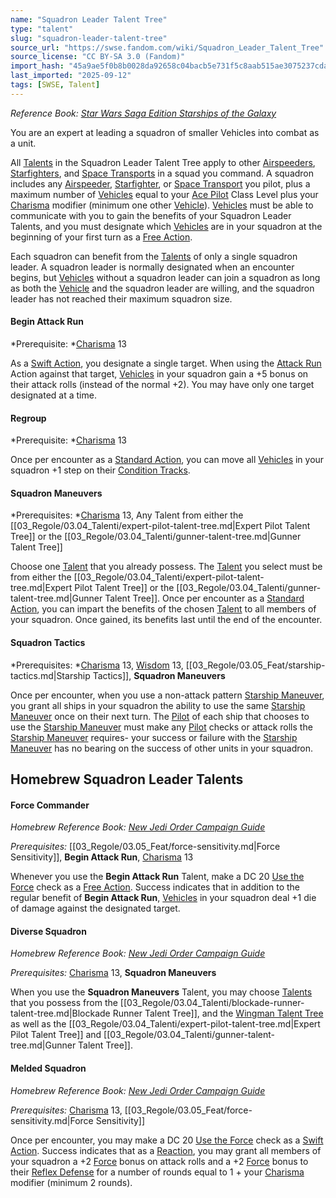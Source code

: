 ```yaml
---
name: "Squadron Leader Talent Tree"
type: "talent"
slug: "squadron-leader-talent-tree"
source_url: "https://swse.fandom.com/wiki/Squadron_Leader_Talent_Tree"
source_license: "CC BY-SA 3.0 (Fandom)"
import_hash: "45a9ae5f0b8b0028da92658c04bacb5e731f5c8aab515ae3075237cda10d3a25"
last_imported: "2025-09-12"
tags: [SWSE, Talent]
---
```

*Reference Book:* *[Star Wars Saga Edition Starships of the Galaxy](https://swse.fandom.com/wiki/Star_Wars_Saga_Edition_Starships_of_the_Galaxy)*

You are an expert at leading a squadron of smaller Vehicles into combat as a unit.

All [Talents](https://swse.fandom.com/wiki/Talents) in the Squadron Leader Talent Tree apply to other [Airspeeders](https://swse.fandom.com/wiki/Airspeeders), [Starfighters](https://swse.fandom.com/wiki/Starfighters), and [Space Transports](https://swse.fandom.com/wiki/Space_Transports) in a squad you command. A squadron includes any [Airspeeder](https://swse.fandom.com/wiki/Airspeeder), [Starfighter](https://swse.fandom.com/wiki/Starfighter), or [Space Transport](https://swse.fandom.com/wiki/Space_Transport) you pilot, plus a maximum number of [Vehicles](https://swse.fandom.com/wiki/Vehicles) equal to your [Ace Pilot](https://swse.fandom.com/wiki/Ace_Pilot) Class Level plus your [Charisma](https://swse.fandom.com/wiki/Charisma) modifier (minimum one other [Vehicle](https://swse.fandom.com/wiki/Vehicle)). [Vehicles](https://swse.fandom.com/wiki/Vehicles) must be able to communicate with you to gain the benefits of your Squadron Leader Talents, and you must designate which [Vehicles](https://swse.fandom.com/wiki/Vehicles) are in your squadron at the beginning of your first turn as a [Free Action](https://swse.fandom.com/wiki/Free_Action).

Each squadron can benefit from the [Talents](https://swse.fandom.com/wiki/Talents) of only a single squadron leader. A squadron leader is normally designated when an encounter begins, but [Vehicles](https://swse.fandom.com/wiki/Vehicles) without a squadron leader can join a squadron as long as both the [Vehicle](https://swse.fandom.com/wiki/Vehicle) and the squadron leader are willing, and the squadron leader has not reached their maximum squadron size.
#### **Begin Attack Run**
*Prerequisite: *[Charisma](https://swse.fandom.com/wiki/Charisma) 13

As a [Swift Action](https://swse.fandom.com/wiki/Swift_Action), you designate a single target. When using the [Attack Run](https://swse.fandom.com/wiki/Attack_Run) Action against that target, [Vehicles](https://swse.fandom.com/wiki/Vehicles) in your squadron gain a +5 bonus on their attack rolls (instead of the normal +2). You may have only one target designated at a time.
#### **Regroup**
*Prerequisite: *[Charisma](https://swse.fandom.com/wiki/Charisma) 13

Once per encounter as a [Standard Action](https://swse.fandom.com/wiki/Standard_Action), you can move all [Vehicles](https://swse.fandom.com/wiki/Vehicles) in your squadron +1 step on their [Condition Tracks](https://swse.fandom.com/wiki/Condition_Track).
#### **Squadron Maneuvers**
*Prerequisites: *[Charisma](https://swse.fandom.com/wiki/Charisma) 13, Any Talent from either the [[03_Regole/03.04_Talenti/expert-pilot-talent-tree.md|Expert Pilot Talent Tree]] or the [[03_Regole/03.04_Talenti/gunner-talent-tree.md|Gunner Talent Tree]]

Choose one [Talent](https://swse.fandom.com/wiki/Talent) that you already possess. The [Talent](https://swse.fandom.com/wiki/Talent) you select must be from either the [[03_Regole/03.04_Talenti/expert-pilot-talent-tree.md|Expert Pilot Talent Tree]] or the [[03_Regole/03.04_Talenti/gunner-talent-tree.md|Gunner Talent Tree]]. Once per encounter as a [Standard Action](https://swse.fandom.com/wiki/Standard_Action), you can impart the benefits of the chosen [Talent](https://swse.fandom.com/wiki/Talent) to all members of your squadron. Once gained, its benefits last until the end of the encounter.
#### **Squadron Tactics**
*Prerequisites: *[Charisma](https://swse.fandom.com/wiki/Charisma) 13, [Wisdom](https://swse.fandom.com/wiki/Wisdom) 13, [[03_Regole/03.05_Feat/starship-tactics.md|Starship Tactics]], **Squadron Maneuvers**

Once per encounter, when you use a non-attack pattern [Starship Maneuver](https://swse.fandom.com/wiki/Starship_Maneuver), you grant all ships in your squadron the ability to use the same [Starship Maneuver](https://swse.fandom.com/wiki/Starship_Maneuver) once on their next turn. The [Pilot](https://swse.fandom.com/wiki/Pilot_(Vehicle_Combat)) of each ship that chooses to use the [Starship Maneuver](https://swse.fandom.com/wiki/Starship_Maneuver) must make any [Pilot](https://swse.fandom.com/wiki/Pilot) checks or attack rolls the [Starship Maneuver](https://swse.fandom.com/wiki/Starship_Maneuver) requires- your success or failure with the [Starship Maneuver](https://swse.fandom.com/wiki/Starship_Maneuver) has no bearing on the success of other units in your squadron.
## Homebrew Squadron Leader Talents

#### **Force Commander**
*Homebrew Reference Book: [New Jedi Order Campaign Guide](https://swse.fandom.com/wiki/New_Jedi_Order_Campaign_Guide)*

*Prerequisites:* [[03_Regole/03.05_Feat/force-sensitivity.md|Force Sensitivity]], **Begin Attack Run**, [Charisma](https://swse.fandom.com/wiki/Charisma) 13

Whenever you use the **Begin Attack Run** Talent, make a DC 20 [Use the Force](https://swse.fandom.com/wiki/Use_the_Force) check as a [Free Action](https://swse.fandom.com/wiki/Free_Action). Success indicates that in addition to the regular benefit of **Begin Attack Run**, [Vehicles](https://swse.fandom.com/wiki/Vehicles) in your squadron deal +1 die of damage against the designated target.
#### **Diverse Squadron**
*Homebrew Reference Book: [New Jedi Order Campaign Guide](https://swse.fandom.com/wiki/New_Jedi_Order_Campaign_Guide)*

*Prerequisites:* [Charisma](https://swse.fandom.com/wiki/Charisma) 13, **Squadron Maneuvers**

When you use the **Squadron Maneuvers** Talent, you may choose [Talents](https://swse.fandom.com/wiki/Talents) that you possess from the [[03_Regole/03.04_Talenti/blockade-runner-talent-tree.md|Blockade Runner Talent Tree]], and the [Wingman Talent Tree](https://swse.fandom.com/wiki/Wingman_Talent_Tree) as well as the [[03_Regole/03.04_Talenti/expert-pilot-talent-tree.md|Expert Pilot Talent Tree]] and [[03_Regole/03.04_Talenti/gunner-talent-tree.md|Gunner Talent Tree]].
#### **Melded Squadron**
*Homebrew Reference Book: [New Jedi Order Campaign Guide](https://swse.fandom.com/wiki/New_Jedi_Order_Campaign_Guide)*

*Prerequisites:* [Charisma](https://swse.fandom.com/wiki/Charisma) 13, [[03_Regole/03.05_Feat/force-sensitivity.md|Force Sensitivity]]

Once per encounter, you may make a DC 20 [Use the Force](https://swse.fandom.com/wiki/Use_the_Force) check as a [Swift Action](https://swse.fandom.com/wiki/Swift_Action). Success indicates that as a [Reaction](https://swse.fandom.com/wiki/Reaction), you may grant all members of your squadron a +2 [Force](https://swse.fandom.com/wiki/Force) bonus on attack rolls and a +2 [Force](https://swse.fandom.com/wiki/Force) bonus to their [Reflex Defense](https://swse.fandom.com/wiki/Reflex_Defense) for a number of rounds equal to 1 + your [Charisma](https://swse.fandom.com/wiki/Charisma) modifier (minimum 2 rounds).